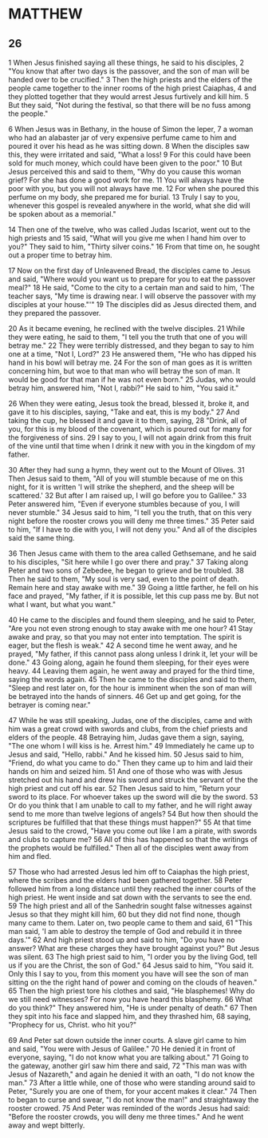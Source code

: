 # MATTHEW

## 26

1 When Jesus finished saying all these things, he said to his disciples, 2 "You know that after two days is the passover, and the son of man will be handed over to be crucified." 3 Then the high priests and the elders of the people came together to the inner rooms of the high priest Caiaphas, 4 and they plotted together that they would arrest Jesus furtively and kill him. 5 But they said, "Not during the festival, so that there will be no fuss among the people."

6 When Jesus was in Bethany, in the house of Simon the leper, 7 a woman who had an alabaster jar of very expensive perfume came to him and poured it over his head as he was sitting down. 8 When the disciples saw this, they were irritated and said, "What a loss! 9 For this could have been sold for much money, which could have been given to the poor." 10 But Jesus perceived this and said to them, "Why do you cause this woman grief? For she has done a good work for me. 11 You will always have the poor with you, but you will not always have me. 12 For when she poured this perfume on my body, she prepared me for burial. 13 Truly I say to you, whenever this gospel is revealed anywhere in the world, what she did will be spoken about as a memorial."

14 Then one of the twelve, who was called Judas Iscariot, went out to the high priests and 15 said, "What will you give me when I hand him over to you?" They said to him, "Thirty silver coins." 16 From that time on, he sought out a proper time to betray him.

17 Now on the first day of Unleavened Bread, the disciples came to Jesus and said, "Where would you want us  to prepare for you to eat the passover meal?" 18 He said, "Come to the city to a certain man and said to him, 'The teacher says, "My time is drawing near. I will observe the passover with my disciples at your house."'" 19 The disciples did as Jesus directed them, and they prepared the passover. 

20 As it became evening, he reclined with the twelve disciples. 21 While they were eating, he said to them, "I tell you the truth that one of you will betray me." 22 They were terribly distressed, and they began to say to him one at a time, "Not I, Lord?" 23 He answered them, "He who has dipped his hand in his bowl will betray me. 24 For the son of man goes as it is written concerning him, but woe to that man who will betray the son of man. It would be good for that man if he was not even born." 25 Judas, who would betray him, answered him, "Not I, rabbi?" He said to him, "You said it."

26 When they were eating, Jesus took the bread, blessed it, broke it, and gave it to his disciples, saying, "Take and eat, this is my body." 27 And taking the cup, he blessed it and gave it to them, saying, 28 "Drink, all of you, for this is my blood of the covenant, which is poured out for many for the forgiveness of sins. 29 I say to you, I will not again drink from this fruit of the vine until that time when I drink it new with you in the kingdom of my father. 

30 After they had sung a hymn, they went out to the Mount of Olives. 31 Then Jesus said to them, "All of you will stumble because of me on this night, for it is written 'I will strike the shepherd, and the sheep will be scattered.' 32 But after I am raised up, I will go before you to Galilee." 33 Peter answered him, "Even if everyone stumbles because of you, I will never stumble." 34 Jesus said to him, "I tell you the truth, that on this very night before the rooster crows you will deny me three times." 35 Peter said to him, "If I have to die with you, I will not deny you." And all of the disciples said the same thing.

36 Then Jesus came with them to the area called Gethsemane, and he said to his disciples, "Sit here while I go over there and pray." 37 Taking along Peter and two sons of Zebedee, he began to grieve and be troubled. 38 Then he said to them, "My soul is very sad, even to the point of death. Remain here and stay awake with me." 39 Going a little farther, he fell on his face and prayed, "My father, if it is possible, let this cup pass me by. But not what I want, but what you want."

40 He came to the disciples and found them sleeping, and he said to Peter, "Are you not even strong enough to stay awake with me one hour? 41 Stay awake and pray, so that you may not enter into temptation. The spirit is eager, but the flesh is weak." 42 A second time he went away, and he prayed, "My father, if this cannot pass along unless I drink it, let your will be done." 43 Going along, again he found them sleeping, for their eyes were heavy. 44 Leaving them again, he went away and prayed for the third time, saying the words again. 45 Then he came to the disciples and said to them, "Sleep and rest later on, for the hour is imminent when the son of man will be betrayed into the hands of sinners. 46 Get up and get going, for the betrayer is coming near."

47 While he was still speaking, Judas, one of the disciples, came and with him was a great crowd with swords and clubs, from the chief priests and elders of the people. 48 Betraying him, Judas gave them a sign, saying, "The one whom I will kiss is he. Arrest him." 49 Immediately he came up to Jesus and said, "Hello, rabbi." And he kissed him. 50 Jesus said to him, "Friend, do what you came to do." Then they came up to him and laid their hands on him and seized him. 51 And one of those who was with Jesus stretched out his hand and drew his sword and struck the servant of the the high priest and cut off his ear. 52 Then Jesus said to him, "Return your sword to its place. For whoever takes up the sword will die by the sword. 53 Or do you think that I am unable to call to my father, and he will right away send to me more than twelve legions of angels? 54 But how then should the scriptures be fulfilled that that these things must happen?" 55 At that time Jesus said to the crowd, "Have you come out like I am a pirate, with swords and clubs to capture me? 56 All of this has happened so that the writings of the prophets would be fulfilled." Then all of the disciples went away from him and fled.

57 Those who had arrested Jesus led him off to Caiaphas the high priest, where the scribes and the elders had been gathered together. 58 Peter followed him from a long distance until they reached the inner courts of the high priest. He went inside and sat down with the servants to see the end. 59 The high priest and all of the Sanhedrin sought false witnesses against Jesus so that they might kill him, 60 but they did not find none, though many came to them. Later on, two people came to them and said, 61 "This man said, 'I am able to destroy the temple of God and rebuild it in three days.'" 62 And high priest stood up and said to him, "Do you have no answer? What are these charges they have brought against you?" But Jesus was silent. 63 The high priest said to him, "I order you by the living God, tell us if you are the Christ, the son of God." 64 Jesus said to him, "You said it. Only this I say to you, from this moment you have will see the son of man sitting on the the right hand of power and coming on the clouds of heaven." 65 Then the high priest tore his clothes and said, "He blasphemes! Why do we still need witnesses? For now you have heard this blasphemy. 66 What do you think?" They answered him, "He is under penalty of death." 67 Then they spit into his face and slapped him, and they thrashed him, 68 saying, "Prophecy for us, Christ. who hit you?"

69 And Peter sat down outside the inner courts. A slave girl came to him and said, "You were with Jesus of Galilee." 70 He denied it in front of everyone, saying, "I do not know what you are talking about." 71 Going to the gateway, another girl saw him there and said, 72 "This man was with Jesus of Nazareth," and again he denied it with an oath, "I do not know the man." 73 After a little while, one of those who were standing around said to Peter, "Surely you are one of them, for your accent makes it clear." 74 Then to began to curse and swear, "I do not know the man!" and straightaway the rooster crowed. 75 And Peter was reminded of the words Jesus had said: "Before the rooster crowds, you will deny me three times." And he went away and wept bitterly.